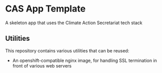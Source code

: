 # CAS App Template

A skeleton app that uses the Climate Action Secretariat tech stack

## Utilities

This repository contains various utilities that can be reused:

- An openshift-compatible nginx image, for handling SSL termination in front of various web servers

